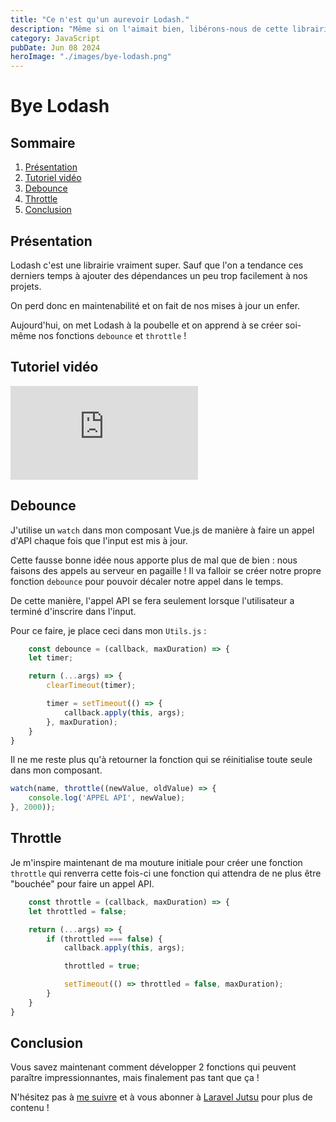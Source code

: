 ```yaml
---
title: "Ce n'est qu'un aurevoir Lodash."
description: "Même si on l'aimait bien, libérons-nous de cette librairie en apprenant à créer nos propres fonctions JavScript."
category: JavaScript
pubDate: Jun 08 2024
heroImage: "./images/bye-lodash.png"
---
```


# Bye Lodash

## Sommaire
1. [Présentation](#presentation)
2. [Tutoriel vidéo](#tutorielvideo)
3. [Debounce](#debounce)
4. [Throttle](#throttle)
5. [Conclusion](#conclusion)

## Présentation <a name="presentation"></a>

Lodash c'est une librairie vraiment super. Sauf que l'on a tendance ces derniers temps à ajouter des dépendances un peu trop facilement à nos projets.

On perd donc en maintenabilité et on fait de nos mises à jour un enfer.

Aujourd'hui, on met Lodash à la poubelle et on apprend à se créer soi-même nos fonctions `debounce` et `throttle` !

## Tutoriel vidéo <a name="tutorielvideo"></a>

<iframe class="w-full aspect-video rounded-md" src="https://www.youtube.com/embed/aZ8cAlless4" frameborder="0" allowfullscreen></iframe>

## Debounce <a name="debounce"></a>

J'utilise un `watch` dans mon composant Vue.js de manière à faire un appel d'API chaque fois que l'input est mis à jour.

Cette fausse bonne idée nous apporte plus de mal que de bien : nous faisons des appels au serveur en pagaille ! Il va falloir se créer notre propre fonction `debounce` pour pouvoir décaler notre appel dans le temps.

De cette manière, l'appel API se fera seulement lorsque l'utilisateur a terminé d'inscrire dans l'input.

Pour ce faire, je place ceci dans mon `Utils.js` :

```js
    const debounce = (callback, maxDuration) => {
    let timer;

    return (...args) => {
        clearTimeout(timer);

        timer = setTimeout(() => {
            callback.apply(this, args);
        }, maxDuration);
    }
}
```

Il ne me reste plus qu'à retourner la fonction qui se réinitialise toute seule dans mon composant.

```js
watch(name, throttle((newValue, oldValue) => {
    console.log('APPEL API', newValue);
}, 2000));
```

## Throttle <a name="throttle"></a>

Je m'inspire maintenant de ma mouture initiale pour créer une fonction `throttle` qui renverra cette fois-ci une fonction qui attendra de ne plus être "bouchée" pour faire un appel API.

```js
    const throttle = (callback, maxDuration) => {
    let throttled = false;

    return (...args) => {
        if (throttled === false) {
            callback.apply(this, args);

            throttled = true;

            setTimeout(() => throttled = false, maxDuration);
        }
    }
}
```

## Conclusion <a name="conclusion"></a>

Vous savez maintenant comment développer 2 fonctions qui peuvent paraître impressionnantes, mais finalement pas tant que ça !

N'hésitez pas à [me suivre](https://twitter.com/LaravelJutsu) et à vous abonner à [Laravel Jutsu](https://www.youtube.com/@LaravelJutsu) pour plus de contenu !

